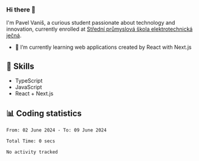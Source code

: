 ### Hi there 👋
I'm Pavel Vaniš, a curious student passionate about technology and innovation, currently enrolled at [Střední průmyslová škola elektrotechnická ječná](https://www.spsejecna.cz/).

- 🌱 I’m currently learning web applications created by React with Next.js

## 🧠 Skills
- TypeScript
- JavaScript
- React + Next.js


## 📊 Coding statistics
<!--START_SECTION:waka-->

```txt
From: 02 June 2024 - To: 09 June 2024

Total Time: 0 secs

No activity tracked
```

<!--END_SECTION:waka-->
